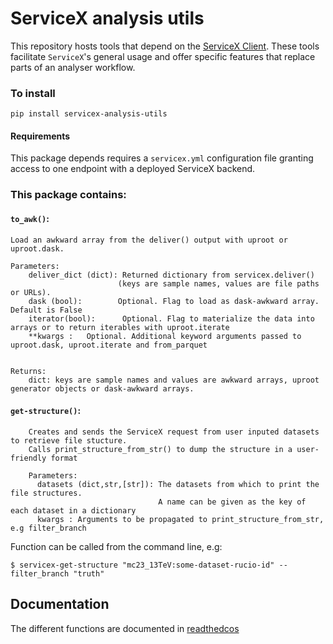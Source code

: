 # ServiceX analysis utils
This repository hosts tools that depend on the [ServiceX Client](https://github.com/ssl-hep/ServiceX_frontend/tree/master). These tools facilitate `ServiceX`'s general usage and offer specific features that replace parts of an analyser workflow.

### To install 
```
pip install servicex-analysis-utils
```
#### Requirements
This package depends requires a `servicex.yml` configuration file granting access to one endpoint with a deployed ServiceX backend.

### This package contains: 
#### `to_awk()`:
```
Load an awkward array from the deliver() output with uproot or uproot.dask.

Parameters:
    deliver_dict (dict): Returned dictionary from servicex.deliver()
                        (keys are sample names, values are file paths or URLs).
    dask (bool):        Optional. Flag to load as dask-awkward array. Default is False
    iterator(bool):      Optional. Flag to materialize the data into arrays or to return iterables with uproot.iterate
    **kwargs :   Optional. Additional keyword arguments passed to uproot.dask, uproot.iterate and from_parquet


Returns:
    dict: keys are sample names and values are awkward arrays, uproot generator objects or dask-awkward arrays.
```


#### `get-structure()`:

```
    Creates and sends the ServiceX request from user inputed datasets to retrieve file stucture.
    Calls print_structure_from_str() to dump the structure in a user-friendly format

    Parameters:
      datasets (dict,str,[str]): The datasets from which to print the file structures.
                                 A name can be given as the key of each dataset in a dictionary  
      kwargs : Arguments to be propagated to print_structure_from_str, e.g filter_branch
```

Function can be called from the command line, e.g: 

```
$ servicex-get-structure "mc23_13TeV:some-dataset-rucio-id" --filter_branch "truth"
```

## Documentation
The different functions are documented in [readthedcos](https://servicex-analysis-utils.readthedocs.io/en/latest/file_introspecting.html) 
